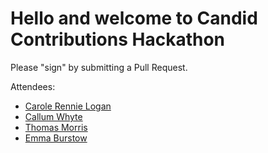 # Hello and welcome to Candid Contributions Hackathon

Please "sign" by submitting a Pull Request.

Attendees:

- [Carole Rennie Logan](https://twitter.com/crgrieve)
- [Callum Whyte](https://twitter.com/callumbwhyte)
- [Thomas Morris](https://twitter.com/mozzydev)
- [Emma Burstow](https://twitter.com/emaburst)
